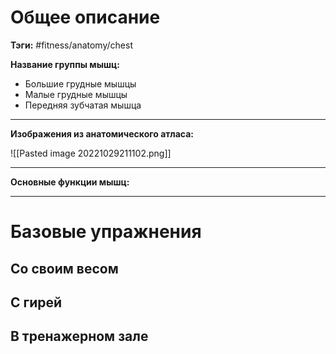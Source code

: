 # Общее описание

**Тэги:** #fitness/anatomy/chest

**Название группы мышц:** 
* Большие грудные мышцы 
* Малые грудные мышцы
* Передняя зубчатая мышца

---

**Изображения из анатомического атласа:**

![[Pasted image 20221029211102.png]]


---

**Основные функции мышц:**

---

# Базовые упражнения

## Со своим весом

## С гирей

## В тренажерном зале